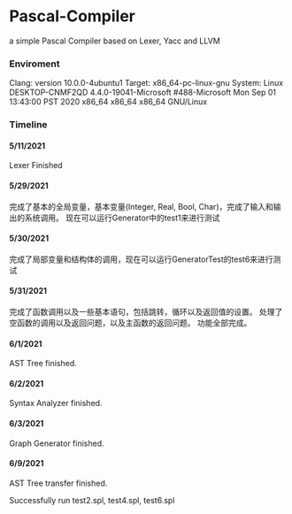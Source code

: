 # Pascal-Compiler
 a simple Pascal Compiler based on Lexer, Yacc and LLVM

### Enviroment
Clang: version 10.0.0-4ubuntu1
Target: x86_64-pc-linux-gnu
System: Linux DESKTOP-CNMF2QD 4.4.0-19041-Microsoft #488-Microsoft Mon Sep 01 13:43:00 PST 2020 x86_64 x86_64 x86_64 GNU/Linux

### Timeline

#### 5/11/2021

Lexer Finished

#### 5/29/2021
完成了基本的全局变量，基本变量(Integer, Real, Bool, Char)，完成了输入和输出的系统调用。
现在可以运行Generator中的test1来进行测试

#### 5/30/2021
完成了局部变量和结构体的调用，现在可以运行GeneratorTest的test6来进行测试

#### 5/31/2021
完成了函数调用以及一些基本语句，包括跳转，循环以及返回值的设置。
处理了空函数的调用以及返回问题，以及主函数的返回问题。
功能全部完成。

#### 6/1/2021

AST Tree finished.

#### 6/2/2021

Syntax Analyzer finished.

#### 6/3/2021

Graph Generator finished.

#### 6/9/2021

AST Tree transfer finished.

Successfully run test2.spl, test4.spl, test6.spl

